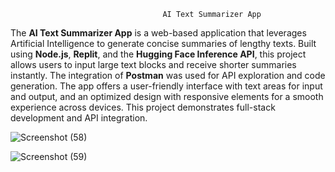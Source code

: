                                       AI Text Summarizer App



The **AI Text Summarizer App** is a web-based application that leverages Artificial Intelligence to generate concise summaries of lengthy texts. Built using **Node.js**, **Replit**, and the **Hugging Face Inference API**, this project allows users to input large text blocks and receive shorter summaries instantly. The integration of **Postman** was used for API exploration and code generation. The app offers a user-friendly interface with text areas for input and output, and an optimized design with responsive elements for a smooth experience across devices. This project demonstrates full-stack development and API integration.

![Screenshot (58)](https://github.com/user-attachments/assets/3b034ed2-5120-4cf0-b369-77284d664b4d)


![Screenshot (59)](https://github.com/user-attachments/assets/db468471-7953-446b-b63a-0e1df9f6956e)
